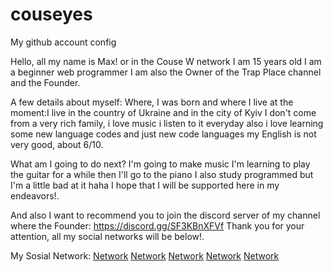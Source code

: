 # couseyes
My github account config

Hello, all my name is Max! or in the Couse W network
I am 15 years old I am a beginner web programmer I am also the Owner of the Trap Place channel and the Founder.

A few details about myself:
Where, I was born and where I live at the moment:I live in the country of Ukraine and in the city of Kyiv I don't come from a very rich family, i love music i listen to it everyday also i love learning some new language codes and just new code languages my English is not very good, about 6/10.

What am I going to do next? 
I'm going to make music I'm learning to play the guitar for a while then I'll go to the piano I also study programmed but I'm a little bad at it haha I hope that I will be supported here in my endeavors!.


And also I want to recommend you to join the discord server of my channel where the Founder: https://discord.gg/SF3KBnXFVf Thank you for your attention, all my social networks will be below!.

My Sosial Network:
<a href="https://github.com/cousyes">Network</a>
<a href="https://www.instagram.com/cousyes/">Network</a>
<a href="https://www.reddit.com/user/Dodgersyes_666">Network</a>
<a href="https://open.spotify.com/user/31y7d5yswpaxbw2apaymgcxmzh5u">Network</a>
<a href="  https://twitter.com/cousyes">Network</a>
